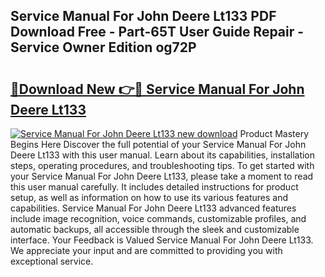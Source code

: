 ## Service Manual For John Deere Lt133 PDF Download Free - Part-65T User Guide Repair - Service Owner Edition og72P

# <h2><a href="http://bc87145.oget.top/?id=Service+Manual+For+John+Deere+Lt133">🔗Download New 👉🔴 Service Manual For John Deere Lt133</a></h2>

[![Service Manual For John Deere Lt133 new download](https://i.imgur.com/5g1atiW.png)](http://bc87145.oget.top/?id=Service+Manual+For+John+Deere+Lt133)
Product Mastery Begins Here Discover the full potential of your Service Manual For John Deere Lt133 with this user manual. Learn about its capabilities, installation steps, operating procedures, and troubleshooting tips. To get started with your Service Manual For John Deere Lt133, please take a moment to read this user manual carefully. It includes detailed instructions for product setup, as well as information on how to use its various features and capabilities. Service Manual For John Deere Lt133 advanced features include image recognition, voice commands, customizable profiles, and automatic backups, all accessible through the sleek and customizable interface. Your Feedback is Valued Service Manual For John Deere Lt133. We appreciate your input and are committed to providing you with exceptional service.
